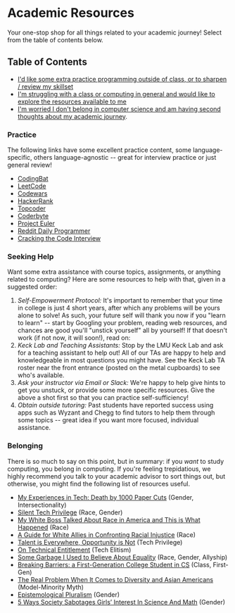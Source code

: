 # Academic Resources

Your one-stop shop for all things related to your academic journey! Select from the table of contents below.

## Table of Contents

- [I'd like some extra practice programming outside of class, or to sharpen / review my skillset](#practice)
- [I'm struggling with a class or computing in general and would like to explore the resources available to me](#seeking-help)
- [I'm worried I don't belong in computer science and am having second thoughts about my academic journey](#belonging).

### Practice

The following links have some excellent practice content, some language-specific, others language-agnostic -- great for interview practice or just general review!

- [CodingBat](https://codingbat.com/java)
- [LeetCode](https://leetcode.com/)
- [Codewars](https://www.codewars.com/)
- [HackerRank](https://www.hackerrank.com/)
- [Topcoder](https://www.topcoder.com/)
- [Coderbyte](https://www.coderbyte.com/)
- [Project Euler](https://projecteuler.net/)
- [Reddit Daily Programmer](https://www.reddit.com/r/dailyprogrammer/wiki/index)
- [Cracking the Code Interview](http://bjohnson.lmu.build/cmsi402web/week12.html)

### Seeking Help

Want some extra assistance with course topics, assignments, or anything related to computing? Here are some resources to help with that, given in a suggested order:

1. *Self-Empowerment Protocol:* It's important to remember that your time in college is just 4 short years, after which any problems will be yours alone to solve! As such, your future self will thank you now if you "learn to learn" -- start by Googling your problem, reading web resources, and chances are good you'll "unstick yourself" all by yourself! If that doesn't work (if not now, it will soon!), read on:
1. *Keck Lab and Teaching Assistants:* Stop by the LMU Keck Lab and ask for a teaching assistant to help out! All of our TAs are happy to help and knowledgeable in most questions you might have. See the Keck Lab TA roster near the front entrance (posted on the metal cupboards) to see who's available.
1. *Ask your instructor via Email or Slack:* We're happy to help give hints to get you unstuck, or provide some more specific resources. Give the above a shot first so that you can practice self-sufficiency!
1. *Obtain outside tutoring:* Past students have reported success using apps such as Wyzant and Chegg to find tutors to help them through some topics -- great idea if you want more focused, individual assistance.

### Belonging

There is so much to say on this point, but in summary: if you *want* to study computing, you belong in computing. If you're feeling trepidatious, we highly recommend you talk to your academic advisor to sort things out, but otherwise, you might find the following list of resources useful.

- [My Experiences in Tech: Death by 1000 Paper Cuts](https://juliepagano.tumblr.com/post/46206589124/my-experiences-in-tech-death-by-1000-paper-cuts) (Gender, Intersectionality)
- [Silent Tech Privilege](http://pgbovine.net/tech-privilege.htm) (Race, Gender)
- [My White Boss Talked About Race in America and This is What Happened](https://medium.com/@MandelaSH/my-white-boss-talked-about-race-in-america-and-this-is-what-happened-fe10f1a00726) (Race)
- [A Guide for White Allies in Confronting Racial Injustice](https://drive.google.com/file/d/0B2vDBY9AHUjQN0tJYXlLUmtJUVE/view?pref=2&pli=1) (Race)
- [Talent is Everywhere, Opportunity is Not](https://twitter.com/mekkaokereke/status/1081619342377156608) (Tech Privilege)
- [On Technical Entitlement](https://medium.com/tales-from-the-front/on-technical-entitlement-cc9ed433ec3c) (Tech Elitism)
- [Some Garbage I Used to Believe About Equality](https://mfbt.ca/some-garbage-i-used-to-believe-about-equality-e7c771784f26) (Race, Gender, Allyship)
- [Breaking Barriers: a First-Generation College Student in CS](https://medium.com/blueprint/breaking-barriers-a-first-generation-college-student-in-cs-89996e76eb92) (Class, First-Gen)
- [The Real Problem When It Comes to Diversity and Asian Americans](http://time.com/3475962/asian-american-diversity/)  (Model-Minority Myth)
- [Epistemological Pluralism](http://papert.org/articles/EpistemologicalPluralism.html) (Gender)
- [5 Ways Society Sabotages Girls’ Interest In Science And Math](https://www.forbes.com/sites/marshallshepherd/2019/06/09/5-ways-society-sabotages-girls-interest-in-science-and-math/) (Gender)
